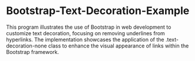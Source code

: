 # Bootstrap-Text-Decoration-Example
This program illustrates the use of Bootstrap in web development to customize text decoration, focusing on removing underlines from hyperlinks. The implementation showcases the application of the .text-decoration-none class to enhance the visual appearance of links within the Bootstrap framework.
